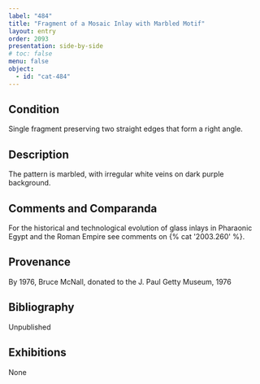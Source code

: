 ```yaml
---
label: "484"
title: "Fragment of a Mosaic Inlay with Marbled Motif"
layout: entry
order: 2093
presentation: side-by-side
# toc: false
menu: false
object:
  - id: "cat-484"
---
```


## Condition

Single fragment preserving two straight edges that form a right angle.

## Description

The pattern is marbled, with irregular white veins on dark purple background.

## Comments and Comparanda

For the historical and technological evolution of glass inlays in Pharaonic Egypt and the Roman Empire see comments on {% cat '2003.260' %}.

## Provenance

By 1976, Bruce McNall, donated to the J. Paul Getty Museum, 1976

## Bibliography

Unpublished

## Exhibitions

None